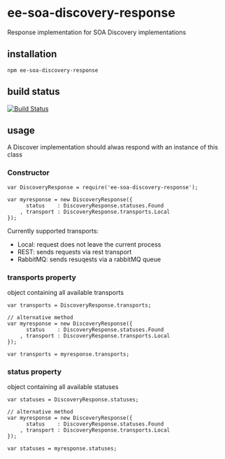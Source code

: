 # ee-soa-discovery-response

Response implementation for SOA Discovery implementations

## installation

	npm ee-soa-discovery-response

## build status

[![Build Status](https://travis-ci.org/eventEmitter/ee-soa-discovery-response.png?branch=master)](https://travis-ci.org/eventEmitter/ee-soa-discovery-response)

## usage

A Discover implementation should alwas respond with an instance of this class

### Constructor

	var DiscoveryResponse = require('ee-soa-discovery-response');

	var myresponse = new DiscoveryResponse({
		  status 	: DiscoveryResponse.statuses.Found
		, transport : DiscoveryResponse.transports.Local
	});


Currently supported transports:

- Local: request does not leave the current process
- REST: sends requests via rest transport
- RabbitMQ: sends resuqests via a rabbitMQ queue



### transports property

object containing all available transports

	var transports = DiscoveryResponse.transports;

	// alternative method
	var myresponse = new DiscoveryResponse({
		  status 	: DiscoveryResponse.statuses.Found
		, transport : DiscoveryResponse.transports.Local
	});

	var transports = myresponse.transports;



### status property

object containing all available statuses

	var statuses = DiscoveryResponse.statuses;

	// alternative method
	var myresponse = new DiscoveryResponse({
		  status 	: DiscoveryResponse.statuses.Found
		, transport : DiscoveryResponse.transports.Local
	});

	var statuses = myresponse.statuses;
